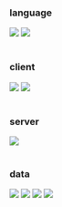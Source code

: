 <div>
  <h3>language</h3>
  <img src="https://img.shields.io/badge/JavaScript-F7DF1E?style=for-the-badge&logo=JavaScript&logoColor=black">
  <img src="https://img.shields.io/badge/TypeScript-3178C6?style=for-the-badge&logo=TypeScript&logoColor=white">
</div>
<br />

<div>
  <h3>client</h3>
  <img src="https://img.shields.io/badge/React-20232a?style=for-the-badge&logo=React&logoColor=61dafb">
  <img src="https://img.shields.io/badge/Next.js-000000?style=for-the-badge&logo=Next.js&logoColor=white">
</div>
<br />

<div>
  <h3>server</h3>
  <img src="https://img.shields.io/badge/Express-000000?style=for-the-badge&logo=Express&logoColor=white">
</div>
<br />

<div>
  <h3>data</h3>
  <img src="https://img.shields.io/badge/Docker-2496ED?style=for-the-badge&logo=Docker&logoColor=white">
  <img src="https://img.shields.io/badge/PostgreSQL-4169E1?style=for-the-badge&logo=PostgreSQL&logoColor=white">
  <img src="https://img.shields.io/badge/MySQL-4479A1?style=for-the-badge&logo=MySQL&logoColor=white">
  <img src="https://img.shields.io/badge/TypeORM-FE0803?style=for-the-badge&logo=TypeORM&logoColor=white">
</div>
<br />

